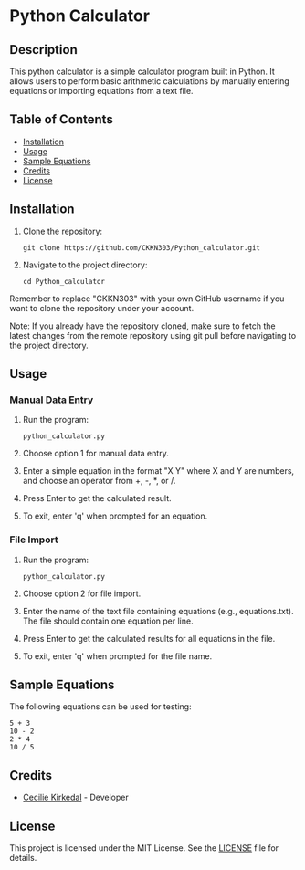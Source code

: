 # Python Calculator

## Description

This python calculator is a simple calculator program built in Python. It allows users to perform basic arithmetic calculations by manually
entering equations or importing equations from a text file.

## Table of Contents

- [Installation](#installation)
- [Usage](#usage)
- [Sample Equations](#sample-equations)
- [Credits](#credits)
- [License](#license)

## Installation

1. Clone the repository:

   ```shell
   git clone https://github.com/CKKN303/Python_calculator.git
   ```

2. Navigate to the project directory:

   ```shell
   cd Python_calculator
   ```
Remember to replace "CKKN303" with your own GitHub username if you want to clone the repository under your account.

Note: If you already have the repository cloned, make sure to fetch the latest changes from the remote repository using git pull before navigating to the project directory.

## Usage

### Manual Data Entry

1. Run the program:

   ```shell
   python_calculator.py
   ```

2. Choose option 1 for manual data entry.
3. Enter a simple equation in the format "X Y" where X and Y are numbers, and choose an operator from +, -, *, or /.
4. Press Enter to get the calculated result.
5. To exit, enter 'q' when prompted for an equation.

### File Import

1. Run the program:

   ```shell
   python_calculator.py
   ```

2. Choose option 2 for file import.
3. Enter the name of the text file containing equations (e.g., equations.txt). The file should contain one equation per line.
4. Press Enter to get the calculated results for all equations in the file.
5. To exit, enter 'q' when prompted for the file name.

## Sample Equations

The following equations can be used for testing:

```
5 + 3
10 - 2
2 * 4
10 / 5
```

## Credits

- [Cecilie Kirkedal](https://github.com/your-github-username) - Developer

## License

This project is licensed under the MIT License. See the [LICENSE](LICENSE) file for details.
```
